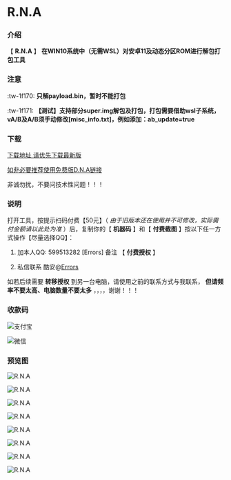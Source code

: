 #  **R.N.A** 

### 介绍

【 **R.N.A** 】
 **在WIN10系统中（无需WSL）对安卓11及动态分区ROM进行解包打包工具** 


### 注意

 :tw-1f170: **只解payload.bin，暂时不能打包** 

 :tw-1f171: **【测试】支持部分super.img解包及打包，打包需要借助wsl子系统，vA/B及A/B须手动修改[misc_info.txt]，例如添加：ab_update=true** 


### 下载

[下载地址 请优先下载最新版](https://gitee.com/sharpeter/rna/releases)

[如非必要推荐使用免费版D.N.A链接](https://gitee.com/sharpeter/DNA)

非诚勿扰，不要问技术性问题！！！



### 说明

打开工具，按提示扫码付费【50元】（ _由于旧版本还在使用并不可修改，实际需付金额请以此处为准_ ）后，复制你的【 **机器码** 】和【 **付费截图** 】按以下任一方式操作【尽量选择QQ】：

1. 加本人QQ: 599513282  [Errors]    备注 【  **付费授权**  】

2. 私信联系 酷安@[Errors](http://www.coolapk.com/u/1403335)


如若后续需要 **转移授权** 到另一台电脑，请使用之前的联系方式与我联系， **但请频率不要太高、电脑数量不要太多** ，，，，谢谢！！！



### 收款码

![支付宝](https://gitee.com/sharpeter/rna/raw/master/donate/Alipay-50.jpg)


![微信](https://gitee.com/sharpeter/rna/raw/master/donate/Wechat-50.png)


### 预览图

![R.N.A](https://gitee.com/sharpeter/rna/raw/master/views/view_a.png)

![R.N.A](https://gitee.com/sharpeter/rna/raw/master/views/view_b.png)

![R.N.A](https://gitee.com/sharpeter/rna/raw/master/views/view_c.png)

![R.N.A](https://gitee.com/sharpeter/rna/raw/master/views/view_d.png)

![R.N.A](https://gitee.com/sharpeter/rna/raw/master/views/view_e.png)

![R.N.A](https://gitee.com/sharpeter/rna/raw/master/views/view_f.png)

![R.N.A](https://gitee.com/sharpeter/rna/raw/master/views/1.png)

![R.N.A](https://gitee.com/sharpeter/rna/raw/master/views/2.png)
